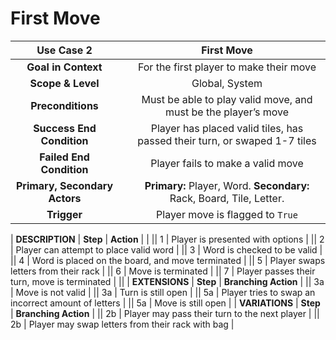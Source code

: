 # First Move

| __Use Case 2__ || First Move |
|:-----------------------------:|:-:|:-----------------------------------------:|
| __Goal in Context__          || For the first player to make their move |
| __Scope & Level__             || Global, System |
| __Preconditions__             || Must be able to play valid move, and must be the player’s move |
| __Success End Condition__     || Player has placed valid tiles, has passed their turn, or swaped 1-7 tiles |
| __Failed End Condition__      || Player fails to make a valid move |
| __Primary, Secondary Actors__ || __Primary:__ Player, Word. __Secondary:__ Rack, Board, Tile, Letter. |
| __Trigger__                   || Player move is flagged to `True` 

| __DESCRIPTION__               | __Step__ | __Action__ |
|
|| 1 | Player is presented with options |
|| 2 | Player can attempt to place valid word |
|| 3 | Word is checked to be valid |
|| 4 | Word is placed on the board, and move terminated |
|| 5 | Player swaps letters from their rack |
|| 6 | Move is terminated |
|| 7 | Player passes their turn, move is terminated |
||
| __EXTENSIONS__  | __Step__ | __Branching Action__  |
|| 3a | Move is not valid | 
|| 3a | Turn is still open |
|| 5a | Player tries to swap an incorrect amount of letters |
|| 5a | Move is still open | 
| __VARIATIONS__ | __Step__ | __Branching Action__ |
|| 2b | Player may pass their turn to the next player | 
|| 2b | Player may swap letters from their rack with bag | 

